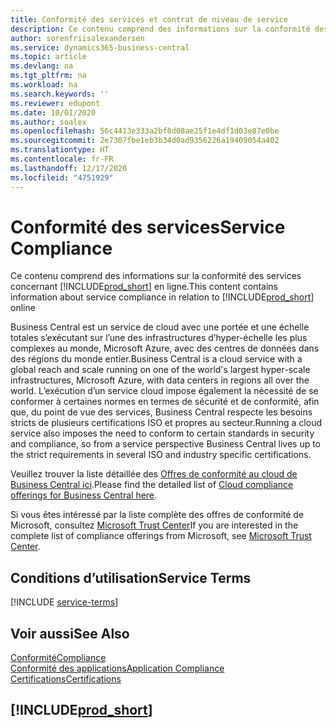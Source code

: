```yaml
---
title: Conformité des services et contrat de niveau de service
description: Ce contenu comprend des informations sur la conformité des services concernant Business Central Online.
author: sorenfriisalexandersen
ms.service: dynamics365-business-central
ms.topic: article
ms.devlang: na
ms.tgt_pltfrm: na
ms.workload: na
ms.search.keywords: ''
ms.reviewer: edupont
ms.date: 10/01/2020
ms.author: soalex
ms.openlocfilehash: 56c4413e333a2bf8d08ae25f1e4df1d03e87e0be
ms.sourcegitcommit: 2e7307fbe1eb3b34d0ad9356226a19409054a402
ms.translationtype: HT
ms.contentlocale: fr-FR
ms.lasthandoff: 12/17/2020
ms.locfileid: "4751929"
---
```

# <a name="service-compliance"></a><span data-ttu-id="ba69f-103">Conformité des services</span><span class="sxs-lookup"><span data-stu-id="ba69f-103">Service Compliance</span></span>

<span data-ttu-id="ba69f-104">Ce contenu comprend des informations sur la conformité des services concernant [!INCLUDE[prod_short](../includes/prod_short.md)] en ligne.</span><span class="sxs-lookup"><span data-stu-id="ba69f-104">This content contains information about service compliance in relation to [!INCLUDE[prod_short](../includes/prod_short.md)] online</span></span>  

<span data-ttu-id="ba69f-105">Business Central est un service de cloud avec une portée et une échelle totales s’exécutant sur l’une des infrastructures d’hyper-échelle les plus complexes au monde, Microsoft Azure, avec des centres de données dans des régions du monde entier.</span><span class="sxs-lookup"><span data-stu-id="ba69f-105">Business Central is a cloud service with a global reach and scale running on one of the world's largest hyper-scale infrastructures, Microsoft Azure, with data centers in regions all over the world.</span></span> <span data-ttu-id="ba69f-106">L’exécution d’un service cloud impose également la nécessité de se conformer à certaines normes en termes de sécurité et de conformité, afin que, du point de vue des services, Business Central respecte les besoins stricts de plusieurs certifications ISO et propres au secteur.</span><span class="sxs-lookup"><span data-stu-id="ba69f-106">Running a cloud service also imposes the need to conform to certain standards in security and compliance, so from a service perspective Business Central lives up to the strict requirements in several ISO and industry specific certifications.</span></span>

<span data-ttu-id="ba69f-107">Veuillez trouver la liste détaillée des [Offres de conformité au cloud de Business Central ici](https://aka.ms/d365-compliance-list).</span><span class="sxs-lookup"><span data-stu-id="ba69f-107">Please find the detailed list of [Cloud compliance offerings for Business Central here](https://aka.ms/d365-compliance-list).</span></span>

<span data-ttu-id="ba69f-108">Si vous êtes intéressé par la liste complète des offres de conformité de Microsoft, consultez [Microsoft Trust Center](https://www.microsoft.com/trustcenter/compliance/complianceofferings)</span><span class="sxs-lookup"><span data-stu-id="ba69f-108">If you are interested in the complete list of compliance offerings from Microsoft, see [Microsoft Trust Center](https://www.microsoft.com/trustcenter/compliance/complianceofferings).</span></span>

## <a name="service-terms"></a><span data-ttu-id="ba69f-109">Conditions d’utilisation</span><span class="sxs-lookup"><span data-stu-id="ba69f-109">Service Terms</span></span>

[!INCLUDE [service-terms](../includes/service-terms.md)]

## <a name="see-also"></a><span data-ttu-id="ba69f-110">Voir aussi</span><span class="sxs-lookup"><span data-stu-id="ba69f-110">See Also</span></span>

[<span data-ttu-id="ba69f-111">Conformité</span><span class="sxs-lookup"><span data-stu-id="ba69f-111">Compliance</span></span>](compliance-overview.md)  
[<span data-ttu-id="ba69f-112">Conformité des applications</span><span class="sxs-lookup"><span data-stu-id="ba69f-112">Application Compliance</span></span>](compliance-application-compliance.md)  
[<span data-ttu-id="ba69f-113">Certifications</span><span class="sxs-lookup"><span data-stu-id="ba69f-113">Certifications</span></span>](compliance-certifications.md)  

## [!INCLUDE[prod_short](../includes/free_trial_md.md)]  
